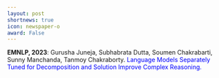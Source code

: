 ```yaml
---
layout: post
shortnews: true
icon: newspaper-o
award: False
---
```



<b>EMNLP, 2023</b>: Gurusha Juneja, Subhabrata Dutta, Soumen Chakrabarti, Sunny Manchanda, Tanmoy Chakraborty. <font color="blue">Language Models Separately Tuned for Decomposition and Solution Improve Complex Reasoning.</font>
